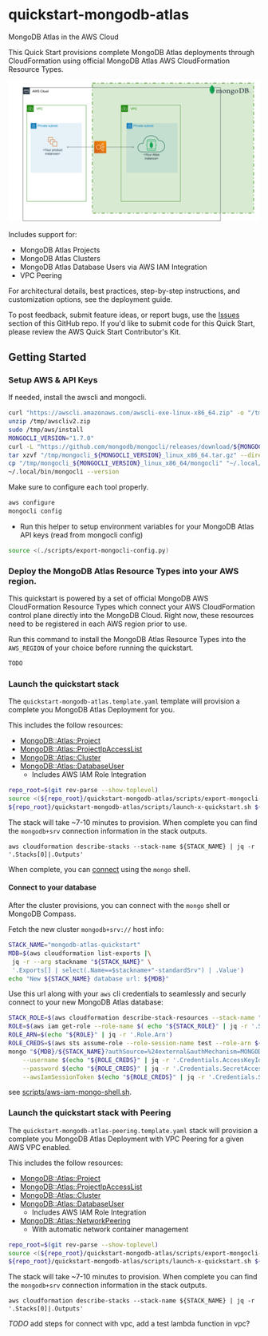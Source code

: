 # quickstart-mongodb-atlas 

MongoDB Atlas in the AWS Cloud

This Quick Start provisions complete MongoDB Atlas deployments through CloudFormation using official MongoDB Atlas AWS CloudFormation Resource Types.

![Quick Start architecture for MongoDB Atlas on AWS](docs/images/simple-quickstart-arch.png)

Includes support for:
* MongoDB Atlas Projects
* MongoDB Atlas Clusters
* MongoDB Atlas Database Users via AWS IAM Integration
* VPC Peering

For architectural details, best practices, step-by-step instructions, and customization options, see the deployment guide.

To post feedback, submit feature ideas, or report bugs, use the [Issues](/issues) section of this GitHub repo. If you'd like to submit code for this Quick Start, please review the AWS Quick Start Contributor's Kit.

## Getting Started

### Setup AWS & API Keys

If needed, install the awscli and mongocli.

```bash
curl "https://awscli.amazonaws.com/awscli-exe-linux-x86_64.zip" -o "/tmp/awscliv2.zip"
unzip /tmp/awscliv2.zip
sudo /tmp/aws/install
MONGOCLI_VERSION="1.7.0"
curl -L "https://github.com/mongodb/mongocli/releases/download/${MONGOCLI_VERSION}/mongocli_${MONGOCLI_VERSION}_linux_x86_64.tar.gz" -o "/tmp/mongocli_${MONGOCLI_VERSION}_linux_x86_64.tar.gz"
tar xzvf "/tmp/mongocli_${MONGOCLI_VERSION}_linux_x86_64.tar.gz" --directory /tmp
cp "/tmp/mongocli_${MONGOCLI_VERSION}_linux_x86_64/mongocli" "~/.local/bin"
~/.local/bin/mongocli --version
```

Make sure to configure each tool properly.

```bash
aws configure
mongocli config
```

+ Run this helper to setup environment variables for your 
MongoDB Atlas API keys (read from mongocli config)

```bash
source <(./scripts/export-mongocli-config.py)
```

### Deploy the MongoDB Atlas Resource Types into your AWS region.

This quickstart is powered by a set of official MongoDB AWS CloudFormation Resource Types
which connect your AWS CloudFormation control plane directly into
the MongoDB Cloud. Right now, these resources need to be registered in each AWS region prior to use. 

Run this command to install the MongoDB Atlas
Resource Types into the `AWS_REGION` of your choice before running the quickstart.

```bash
TODO
```

### Launch the quickstart stack

The `quickstart-mongodb-atlas.template.yaml` template will
provision a complete you MongoDB Atlas Deployment for you.

This includes the follow resources:
* [MongoDB::Atlas::Project](/cfn-resources/project)
* [MongoDB::Atlas::ProjectIpAccessList](/cfn-resources/project-ip-access-list) 
* [MongoDB::Atlas::Cluster](/cfn-resources/cluster)
* [MongoDB::Atlas::DatabaseUser](/cfn-resources/database-user) 
    * Includes AWS IAM Role Integration 

```bash
repo_root=$(git rev-parse --show-toplevel)
source <(${repo_root}/quickstart-mongodb-atlas/scripts/export-mongocli-config.py)
${repo_root}/quickstart-mongodb-atlas/scripts/launch-x-quickstart.sh ${repo_root}/quickstart-mongodb-atlas/templates/quickstart-mongodb-atlas.template.yaml MongoDB-Atlas-Quickstart ParameterKey=OrgId,ParameterValue=${ATLAS_ORG_ID} 
```

The stack will take ~7-10 minutes to provision. When complete you can find the `mongodb+srv` connection information in the stack outputs.

```
aws cloudformation describe-stacks --stack-name ${STACK_NAME} | jq -r '.Stacks[0]|.Outputs'
```

When complete, you can [connect](#connecttoyourdatabase) using the `mongo` shell.
#### Connect to your database

After the cluster provisions, you can connect with the `mongo` shell or MongoDB Compass.

Fetch the new cluster `mongodb+srv://` host info:

```bash
STACK_NAME="mongodb-atlas-quickstart"
MDB=$(aws cloudformation list-exports |\
 jq -r --arg stackname "${STACK_NAME}" \
 '.Exports[] | select(.Name==$stackname+"-standardSrv") | .Value')
echo "New ${STACK_NAME} database url: ${MDB}"
```
Use this url along with your `aws` cli credentials to seamlessly and securly connect to your new MongoDB Atlas database:

```bash
STACK_ROLE=$(aws cloudformation describe-stack-resources --stack-name "${STACK_NAME}" --logical-resource-id AtlasIAMRole)
ROLE=$(aws iam get-role --role-name $( echo "${STACK_ROLE}" | jq -r '.StackResources[] | .PhysicalResourceId'))
ROLE_ARN=$(echo "${ROLE}" | jq -r '.Role.Arn')
ROLE_CREDS=$(aws sts assume-role --role-session-name test --role-arn ${ROLE_ARN})
mongo "${MDB}/${STACK_NAME}?authSource=%24external&authMechanism=MONGODB-AWS" \
    --username $(echo "${ROLE_CREDS}" | jq -r '.Credentials.AccessKeyId') \
    --password $(echo "${ROLE_CREDS}" | jq -r '.Credentials.SecretAccessKey') \
    --awsIamSessionToken $(echo "${ROLE_CREDS}" | jq -r '.Credentials.SessionToken')
```

see [scripts/aws-iam-mongo-shell.sh](scripts/aws-iam-mongo-shell.sh).

### Launch the quickstart stack with Peering

The `quickstart-mongodb-atlas-peering.template.yaml` stack will 
provision a complete you MongoDB Atlas Deployment with VPC Peering for a given AWS VPC enabled. 

This includes the follow resources:
* [MongoDB::Atlas::Project](/cfn-resources/project)
* [MongoDB::Atlas::ProjectIpAccessList](/cfn-resources/project-ip-access-list) 
* [MongoDB::Atlas::Cluster](/cfn-resources/cluster)
* [MongoDB::Atlas::DatabaseUser](/cfn-resources/database-user) 
    * Includes AWS IAM Role Integration 
* [MongoDB::Atlas::NetworkPeering](/cfn-resources/network-peering)
    * With automatic network container management

```bash
repo_root=$(git rev-parse --show-toplevel)
source <(${repo_root}/quickstart-mongodb-atlas/scripts/export-mongocli-config.py)
${repo_root}/quickstart-mongodb-atlas/scripts/launch-x-quickstart.sh ${repo_root}/quickstart-mongodb-atlas/templates/quickstart-mongodb-atlas-peering.template.yaml MongoDB-Atlas-Quickstart ParameterKey=OrgId,ParameterValue=${ATLAS_ORG_ID}  ParameterKey=RouteTableCIDRBlock,ParameterValue=192.168.0.0/24 ParameterKey=VPC,ParameterValue=<YOUR_VPC_ID> 
```

The stack will take ~7-10 minutes to provision. When complete you can find the `mongodb+srv` connection information in the stack outputs.

```
aws cloudformation describe-stacks --stack-name ${STACK_NAME} | jq -r '.Stacks[0]|.Outputs'
```

*TODO* add steps for connect with vpc, add a test lambda function in vpc?

